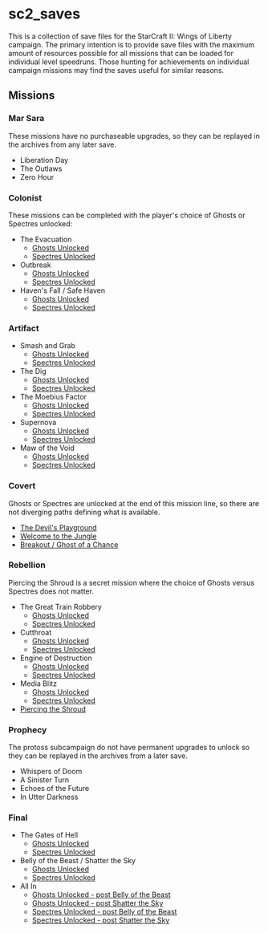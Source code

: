 # sc2_saves

This is a collection of save files for the StarCraft II: Wings of Liberty campaign. The primary intention is to provide save files with the maximum amount of resources possible
for all missions that can be loaded for individual level speedruns. Those hunting for achievements on individual campaign missions may find the saves useful for similar reasons.

## Missions

### Mar Sara
These missions have no purchaseable upgrades, so they can be replayed in the archives from any later save.
* Liberation Day
* The Outlaws
* Zero Hour

### Colonist
These missions can be completed with the player's choice of Ghosts or Spectres unlocked:
* The Evacuation
    * [Ghosts Unlocked](./the_evacuation_ghosts.SC2Save)
    * [Spectres Unlocked](./the_evacuation_spectres.SC2Save)
* Outbreak
    * [Ghosts Unlocked](./outbreak_ghosts.SC2Save)
    * [Spectres Unlocked](./outbreak_spectres.SC2Save)
* Haven's Fall / Safe Haven
    * [Ghosts Unlocked](./havens_fall_safe_haven_ghosts.SC2Save)
    * [Spectres Unlocked](./havens_fall_safe_haven_spectres.SC2Save)

### Artifact
* Smash and Grab
    * [Ghosts Unlocked](./smash_and_grab_ghosts.SC2Save)
    * [Spectres Unlocked](./smash_and_grab_spectres.SC2Save)
* The Dig
    * [Ghosts Unlocked](./the_dig_ghosts.SC2Save)
    * [Spectres Unlocked](./the_dig_spectres.SC2Save)
* The Moebius Factor
    * [Ghosts Unlocked](./the_moebius_factor_ghosts.SC2Save)
    * [Spectres Unlocked](./the_moebius_factor_spectres.SC2Save)
* Supernova
    * [Ghosts Unlocked](./supernova_ghosts.SC2Save)
    * [Spectres Unlocked](./supernova_spectres.SC2Save)
* Maw of the Void
    * [Ghosts Unlocked](./maw_of_the_void_ghosts.SC2Save)
    * [Spectres Unlocked](./maw_of_the_void_spectres.SC2Save)

### Covert
Ghosts or Spectres are unlocked at the end of this mission line, so there are not diverging paths defining what is available.
* [The Devil's Playground](./the_devils_playground.SC2Save)
* [Welcome to the Jungle](./welcome_to_the_jungle.SC2Save)
* [Breakout / Ghost of a Chance](./breakout_ghost_of_a_chance.SC2Save)

### Rebellion
Piercing the Shroud is a secret mission where the choice of Ghosts versus Spectres does not matter.
* The Great Train Robbery
    * [Ghosts Unlocked](./the_great_train_robbery_ghosts.SC2Save)
    * [Spectres Unlocked](./the_great_train_robbery_spectres.SC2Save)
* Cutthroat
    * [Ghosts Unlocked](./cutthroat_ghosts.SC2Save)
    * [Spectres Unlocked](./cutthroat_spectres.SC2Save)
* Engine of Destruction
    * [Ghosts Unlocked](./engine_of_destruction_ghosts.SC2Save)
    * [Spectres Unlocked](./engine_of_destruction_spectres.SC2Save)
* Media Blitz
    * [Ghosts Unlocked](./media_blitz_ghosts.SC2Save)
    * [Spectres Unlocked](./media_blitz_spectres.SC2Save)
* [Piercing the Shroud](./piercing_the_shroud.SC2Save)

### Prophecy
The protoss subcampaign do not have permanent upgrades to unlock so they can be replayed in the archives from a later save.
* Whispers of Doom
* A Sinister Turn
* Echoes of the Future
* In Utter Darkness

### Final
* The Gates of Hell
    * [Ghosts Unlocked](./the_gates_of_hell_ghosts.SC2Save)
    * [Spectres Unlocked](./the_gates_of_hell_spectres.SC2Save)
* Belly of the Beast / Shatter the Sky
    * [Ghosts Unlocked](./belly_of_the_beast_shatter_the_sky_ghosts.SC2Save)
    * [Spectres Unlocked](./belly_of_the_beast_shatter_the_sky_spectres.SC2Save)
* All In
    * [Ghosts Unlocked - post Belly of the Beast](./all_in_with_ghosts_post_belly_of_the_beast.SC2Save)
    * [Ghosts Unlocked - post Shatter the Sky](./all_in_with_ghosts_post_shatter_the_sky.SC2Save)
    * [Spectres Unlocked - post Belly of the Beast](./all_in_with_spectres_post_belly_of_the_beast.SC2Save)
    * [Spectres Unlocked - post Shatter the Sky](./all_in_with_spectres_post_shatter_the_sky.SC2Save)
